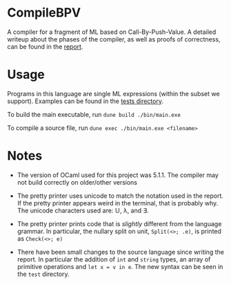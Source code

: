 # CompileBPV

A compiler for a fragment of ML based on Call-By-Push-Value. A detailed writeup about the phases of the compiler, as well as proofs of correctness, can be found in the [report](report.pdf).

# Usage 

Programs in this language are single ML expressions (within the subset we support). Examples can be found in the [tests directory](/test/).

To build the main executable, run `dune build ./bin/main.exe`

To compile a source file, run `dune exec ./bin/main.exe <filename>`


# Notes

- The version of OCaml used for this project was 5.1.1. The compiler may not build correctly on older/other versions

- The pretty printer uses unicode to match the notation used in the report. If the pretty printer appears weird in the terminal, that is probably why. The unicode characters used are: 𝕌, λ, and ∃. 

- The pretty printer prints code that is *slightly* different from the language grammar. In particular, the nullary split on unit, `Split(<>; .e)`, is printed as `Check(<>; e)`

- There have been small changes to the source language since writing the report. In particular the addition of `int` and `string` types, an array of primitive operations and `let x = v in e`. The new syntax can be seen in the `test` directory.
